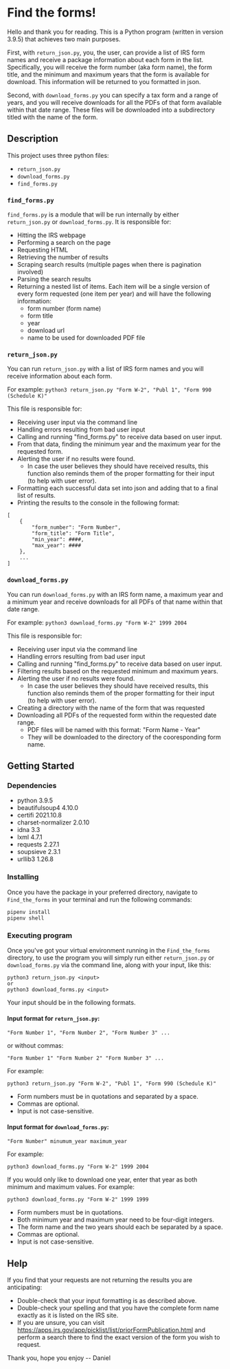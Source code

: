 # Find the forms!

Hello and thank you for reading. This is a Python program (written in version 3.9.5) that achieves two main purposes.

First, with `return_json.py`, you, the user, can provide a list of IRS form names and receive a package information about each form in the list. Specifically, you will receive the form number (aka form name), the form title, and the minimum and maximum years that the form is available for download. This information will be returned to you formatted in json.

Second, with `download_forms.py` you can specify a tax form and a range of years, and you will receive downloads for all the PDFs of that form available within that date range. These files will be downloaded into a subdirectory titled with the name of the form.

## Description

This project uses three python files:

- `return_json.py`
- `download_forms.py`
- `find_forms.py`

### `find_forms.py`

`find_forms.py` is a module that will be run internally by either `return_json.py` or `download_forms.py`.
It is responsible for:

- Hitting the IRS webpage
- Performing a search on the page
- Requesting HTML
- Retrieving the number of results
- Scraping search results (multiple pages when there is pagination involved)
- Parsing the search results
- Returning a nested list of items. Each item will be a single version of every form requested (one item per year) and will have the following information:
  - form number (form name)
  - form title
  - year
  - download url
  - name to be used for downloaded PDF file

### `return_json.py`

You can run `return_json.py` with a list of IRS form names and you will receive information about each form.

For example:
`python3 return_json.py "Form W-2", "Publ 1", "Form 990 (Schedule K)"`

This file is responsible for:

- Receiving user input via the command line
- Handling errors resulting from bad user input
- Calling and running "find_forms.py" to receive data based on user input.
- From that data, finding the minimum year and the maximum year for the requested form.
- Alerting the user if no results were found.
  - In case the user believes they should have received results, this function also reminds them of the proper formatting for their input (to help with user error).
- Formatting each successful data set into json and adding that to a final list of results.
- Printing the results to the console in the following format:

```
[
    {
        "form_number": "Form Number",
        "form_title": "Form Title",
        "min_year": ####,
        "max_year": ####
    },
    ...
]
```

### `download_forms.py`

You can run `download_forms.py` with an IRS form name, a maximum year and a minimum year and receive downloads for all PDFs of that name within that date range.

For example:
`python3 download_forms.py "Form W-2" 1999 2004`

This file is responsible for:

- Receiving user input via the command line
- Handling errors resulting from bad user input
- Calling and running "find_forms.py" to receive data based on user input.
- Filtering results based on the requested minimum and maximum years.
- Alerting the user if no results were found.
  - In case the user believes they should have received results, this function also reminds them of the proper formatting for their input (to help with user error).
- Creating a directory with the name of the form that was requested
- Downloading all PDFs of the requested form within the requested date range.
  - PDF files will be named with this format: "Form Name - Year"
  - They will be downloaded to the directory of the cooresponding form name.

## Getting Started

### Dependencies

- python 3.9.5
- beautifulsoup4 4.10.0
- certifi 2021.10.8
- charset-normalizer 2.0.10
- idna 3.3
- lxml 4.7.1
- requests 2.27.1
- soupsieve 2.3.1
- urllib3 1.26.8

### Installing

Once you have the package in your preferred directory, navigate to `Find_the_forms` in your terminal and run the following commands:

```
pipenv install
pipenv shell
```

### Executing program

Once you've got your virtual environment running in the `Find_the_forms` directory, to use the program you will simply run either `return_json.py` or `download_forms.py` via the command line, along with your input, like this:

```
python3 return_json.py <input>
or
python3 download_forms.py <input>
```

Your input should be in the following formats.

#### Input format for `return_json.py`:

`"Form Number 1", "Form Number 2", "Form Number 3" ...`

or without commas:

`"Form Number 1" "Form Number 2" "Form Number 3" ...`

For example:

`python3 return_json.py "Form W-2", "Publ 1", "Form 990 (Schedule K)"`

- Form numbers must be in quotations and separated by a space.
- Commas are optional.
- Input is not case-sensitive.

#### Input format for `download_forms.py`:

`"Form Number" minumum_year maximum_year`

For example:

`python3 download_forms.py "Form W-2" 1999 2004`

If you would only like to download one year, enter that year as both minimum and maximum values.
For example:

`python3 download_forms.py "Form W-2" 1999 1999`

- Form numbers must be in quotations.
- Both minimum year and maximum year need to be four-digit integers.
- The form name and the two years should each be separated by a space.
- Commas are optional.
- Input is not case-sensitive.

## Help

If you find that your requests are not returning the results you are anticipating:

- Double-check that your input formatting is as described above.
- Double-check your spelling and that you have the complete form name exactly as it is listed on the IRS site.
- If you are unsure, you can visit https://apps.irs.gov/app/picklist/list/priorFormPublication.html and perform a search there to find the exact version of the form you wish to request.

Thank you, hope you enjoy -- Daniel
